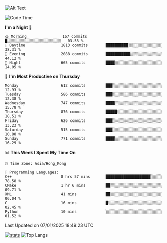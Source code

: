 ![Alt Text](https://media.tenor.com/3Gehha8RO-sAAAAC/goose-dance.gif)

<!--START_SECTION:waka-->
![Code Time](http://img.shields.io/badge/Code%20Time-383%20hrs%2049%20mins-blue)

**I'm a Night 🦉** 

```text
🌞 Morning                167 commits         █░░░░░░░░░░░░░░░░░░░░░░░░   03.53 % 
🌆 Daytime                1813 commits        ██████████░░░░░░░░░░░░░░░   38.31 % 
🌃 Evening                2088 commits        ███████████░░░░░░░░░░░░░░   44.12 % 
🌙 Night                  665 commits         ████░░░░░░░░░░░░░░░░░░░░░   14.05 % 
```
📅 **I'm Most Productive on Thursday** 

```text
Monday                   612 commits         ███░░░░░░░░░░░░░░░░░░░░░░   12.93 % 
Tuesday                  586 commits         ███░░░░░░░░░░░░░░░░░░░░░░   12.38 % 
Wednesday                747 commits         ████░░░░░░░░░░░░░░░░░░░░░   15.78 % 
Thursday                 876 commits         █████░░░░░░░░░░░░░░░░░░░░   18.51 % 
Friday                   626 commits         ███░░░░░░░░░░░░░░░░░░░░░░   13.23 % 
Saturday                 515 commits         ███░░░░░░░░░░░░░░░░░░░░░░   10.88 % 
Sunday                   771 commits         ████░░░░░░░░░░░░░░░░░░░░░   16.29 % 
```


📊 **This Week I Spent My Time On** 

```text
🕑︎ Time Zone: Asia/Hong_Kong

💬 Programming Languages: 
C++                      8 hrs 57 mins       ████████████████████░░░░░   78.58 % 
CMake                    1 hr 6 mins         ██░░░░░░░░░░░░░░░░░░░░░░░   09.71 % 
XML                      41 mins             ██░░░░░░░░░░░░░░░░░░░░░░░   06.04 % 
C                        16 mins             █░░░░░░░░░░░░░░░░░░░░░░░░   02.45 % 
Python                   10 mins             ░░░░░░░░░░░░░░░░░░░░░░░░░   01.52 % 
```


 Last Updated on 07/01/2025 18:49:23 UTC
<!--END_SECTION:waka-->
[![stats](https://github-readme-stats-rose-phi.vercel.app/api?username=jxncted&count_private=true)](https://github.com/jxncted/github-readme-stats)
![Top Langs](https://github-readme-stats-rose-phi.vercel.app/api/top-langs/?username=jxncted\&layout=compact&hide=c,assembly,jupyter%20notebook)
